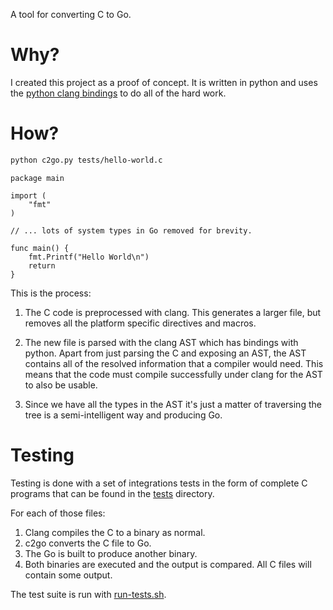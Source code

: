 A tool for converting C to Go.

# Why?

I created this project as a proof of concept. It is written in python and uses
the [python clang bindings](https://pypi.python.org/pypi/clang/3.8) to do all of
the hard work.

# How?

```bash
python c2go.py tests/hello-world.c
```

```
package main

import (
    "fmt"
)

// ... lots of system types in Go removed for brevity.

func main() {
    fmt.Printf("Hello World\n")
    return
}
```

This is the process:

1. The C code is preprocessed with clang. This generates a larger file, but
removes all the platform specific directives and macros.

2. The new file is parsed with the clang AST which has bindings with python.
Apart from just parsing the C and exposing an AST, the AST contains all of the
resolved information that a compiler would need. This means that the code must
compile successfully under clang for the AST to also be usable.

3. Since we have all the types in the AST it's just a matter of traversing the
tree is a semi-intelligent way and producing Go.

# Testing

Testing is done with a set of integrations tests in the form of complete C
programs that can be found in the
[tests](https://github.com/elliotchance/c2go/tree/master/tests) directory.

For each of those files:

1. Clang compiles the C to a binary as normal.
2. c2go converts the C file to Go.
3. The Go is built to produce another binary.
4. Both binaries are executed and the output is compared. All C files will
contain some output.

The test suite is run with
[run-tests.sh](https://github.com/elliotchance/c2go/blob/master/run-tests.sh).

